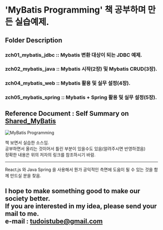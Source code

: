 'MyBatis Programming' 책 공부하며 만든 실습예제.  
===================================================================

## Folder Description  
### zch01_mybatis_jdbc :: Mybatis 변환 대상이 되는 JDBC 예제.  
### zch02_mybatis_java :: Mybatis 시작(2장) 및 Mybatis CRUD(3장).  
### zch04_mybatis_web :: Mybatis 활용 및 실무 설정(4장).  
### zch05_mybatis_spring :: Mybatis + Spring 활용 및 실무 설정(5장).  

## Reference Document : Self Summary on [Shared_MyBatis](https://drive.google.com/open?id=10BH3m-WYRYrzbCto1t9Vw5BLZyLQuAm-Pti-rjBSPfA "Example Sources by tudoistube@gmail" )  

 ![MyBatis Programming](http://image.yes24.com/momo/TopCate248/MidCate009/24782211.jpg)


    
책 보면서 실습한 소스임.  
공부하면서 올리는 것이어서 틀린 부분이 있을수도 있음(알려주시면 반영하겠음)  
정확한 내용은 위의 저자의 링크를 참조하시기 바람.  

---
React.js 와 Java Spring 을 사용해서 뭔가 공익적인 측면에 도움이 될 수 있는 것을
함께 만드실 분을 찾음.

I hope to make something good to make our society better.  
If you are interested in my idea, please send your mail to me.  
e-mail : tudoistube@gmail.com
---
